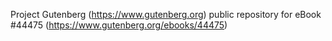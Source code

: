 Project Gutenberg (https://www.gutenberg.org) public repository for eBook #44475 (https://www.gutenberg.org/ebooks/44475)
